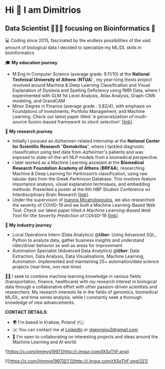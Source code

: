 # Hi 👋 I am Dimitrios
## Data Scientist 👨🏽‍💻 focusing on Bioinformatics 🧬

💻 Coding since 2015, fascinated by the endless possibilities of the vast amount of biological data I decided to specialize my ML/DL skills in bioinformatics

🎓 **My education journey**
* M.Eng in Computer Science (average grade: 9.11/10) at the 𝐍𝐚𝐭𝐢𝐨𝐧𝐚𝐥 𝐓𝐞𝐜𝐡𝐧𝐢𝐜𝐚𝐥 𝐔𝐧𝐢𝐯𝐞𝐫𝐬𝐢𝐭𝐲 𝐨𝐟 𝐀𝐭𝐡𝐞𝐧𝐬 (𝐍𝐓𝐔𝐀) , my year-long thesis project revolved around Machine & Deep Learning Classification and Visual Explanation of Dyslexia and Spelling Deficiency using fMRI Data, where I experimented with GLM 1st Level Analysis, Atlas Analysis, Graph-CNN modeling, and GrandCAM
* Minor Degree in Finance (average grade : 3.82/4), with emphasis on Foundations of Investments, Portfolio Management, and Machine Learning. Check our latest paper titled '𝘈 𝘨𝘦𝘯𝘦𝘳𝘢𝘭𝘪𝘻𝘢𝘵𝘪𝘰𝘯 𝘰𝘧 𝘮𝘶𝘭𝘵𝘪-𝘴𝘰𝘶𝘳𝘤𝘦 𝘧𝘶𝘴𝘪𝘰𝘯-𝘣𝘢𝘴𝘦𝘥 𝘧𝘳𝘢𝘮𝘦𝘸𝘰𝘳𝘬 𝘵𝘰 𝘴𝘵𝘰𝘤𝘬 𝘴𝘦𝘭𝘦𝘤𝘵𝘪𝘰𝘯' [[link](https://www.sciencedirect.com/science/article/pii/S1566253523003342)].


🔬 **My research journey**
* Initially I pursued an 𝘈𝘭𝘻𝘩𝘦𝘪𝘮𝘦𝘳-related internship at the 𝐍𝐚𝐭𝐢𝐨𝐧𝐚𝐥 𝐂𝐞𝐧𝐭𝐞𝐫 𝐟𝐨𝐫 𝐒𝐜𝐢𝐞𝐧𝐭𝐢𝐟𝐢𝐜 𝐑𝐞𝐬𝐞𝐚𝐫𝐜𝐡 "𝐃𝐞𝐦𝐨𝐤𝐫𝐢𝐭𝐨𝐬", where I tackled diagnostic classification using text data from 𝘈𝘭𝘻𝘩𝘦𝘪𝘮𝘦𝘳's patients and was exposed to state-of-the-art NLP models from a biomedical perspective.
* I later worked as a Machine Learning assistant at the 𝐁𝐢𝐨𝐦𝐞𝐝𝐢𝐜𝐚𝐥 𝐑𝐞𝐬𝐞𝐚𝐫𝐜𝐡 𝐅𝐨𝐮𝐧𝐝𝐚𝐭𝐢𝐨𝐧 𝐀𝐜𝐚𝐝𝐞𝐦𝐲 𝐨𝐟 𝐀𝐭𝐡𝐞𝐧𝐬 (𝐁𝐑𝐅𝐀𝐀), researching Machine & Deep Learning for 𝘗𝘢𝘳𝘬𝘪𝘯𝘴𝘰𝘯’s classification, using raw tabular data from the Greek 𝘗𝘢𝘳𝘬𝘪𝘯𝘴𝘰𝘯 Database. This involves feature importance analysis, visual explanation techniques, and embedding methods. Presented a poster at the 6th HBP Student Conference on Interdisciplinary Brain Research [[link](https://www.linkedin.com/in/dimitrios-georgiou/overlay/1635484219509/single-media-viewer/?profileId=ACoAAB9iLVIBxYpeomo-Y21fFLHo-YyxI_Rj_vk)].
* Under the supervision of [Ioannis Micaholopoulos](https://github.com/imichalop), we also researched the severity of COVID-19 and we built a Machine Learning-Based Web Tool. Check our latest paper titled 𝘈 𝘔𝘢𝘤𝘩𝘪𝘯𝘦 𝘓𝘦𝘢𝘳𝘯𝘪𝘯𝘨-𝘉𝘢𝘴𝘦𝘥 𝘞𝘦𝘣 𝘛𝘰𝘰𝘭 𝘧𝘰𝘳 𝘵𝘩𝘦 𝘚𝘦𝘷𝘦𝘳𝘪𝘵𝘺 𝘗𝘳𝘦𝘥𝘪𝘤𝘵𝘪𝘰𝘯 𝘰𝘧 𝘊𝘖𝘝𝘐𝘋-19 [[link](https://www.mdpi.com/2673-6284/13/3/22)].

💼 **My industry journey**
* Local Operations Intern (Data Analytics) @𝐔𝐛𝐞𝐫: Using Advanced SQL, Python to analyze data, gather business insights and understand
rider/driver behavior as well as areas for improvement
* Automation Specialist (Advanced Data Analytics) @𝐔𝐛𝐞𝐫: Data Extraction, Data Analysis, Data Visualisations, Machine Learning, Automation. Implemented and maintaining 25+ automation/data science projects (real-time, non real-time)

👨‍🏫 I seek to combine machine learning knowledge in various fields (transportation, finance, healthcare) with my research interest in biological data through a collaborative effort with other passion-driven scientists and researchers. My research interests lie in the fields of genomics, biomedical ML/DL, and time series analysis, while I constantly seek a thorough knowledge of new advancements.


𝐂𝐎𝐍𝐓𝐀𝐂𝐓 𝐃𝐄𝐓𝐀𝐈𝐋𝐒:
* 🌍  I'm based in Krakow, Poland 🇵🇱
* ✉️  You can contact me at [LinkedIn](https://www.linkedin.com/in/dimitrios-georgiou/) or dgeorgiou3@gmail.com
* 🤝  I'm open to collaborating on interesting projects and ideas around the Machine Learning and AI world.

![https://x.com/jimmyg1997](http://i.imgur.com/tXSoThF.png)

[![https://x.com/jimmyg1997][[1.1](http://i.imgur.com/tXSoThF.png)]][1]

  
